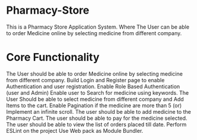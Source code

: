 # Pharmacy-Store
This is a Pharmacy Store Application System.         Where The User can be able to order Medicine online by selecting medicine from different company.                         
# Core Functionality
The User should be able to order Medicine online by selecting medicine from different company.
Build Login and Register page to enable Authentication and user registration. 
Enable Role Based Authentication (user and Admin)
Enable user to Search for medicine using keywords.
The User Should be able to select medicine from different company and Add Items to the cart.
Enable Pagination if the medicine are more than 5 (or) Implement an infinite scroll.
The user should be able to add medicine to the Pharmacy Cart.
The user should be able to pay for the medicine selected.
The user should be able to view the list of orders placed till date.
Perform ESLint on the project
Use Web pack as Module Bundler.
